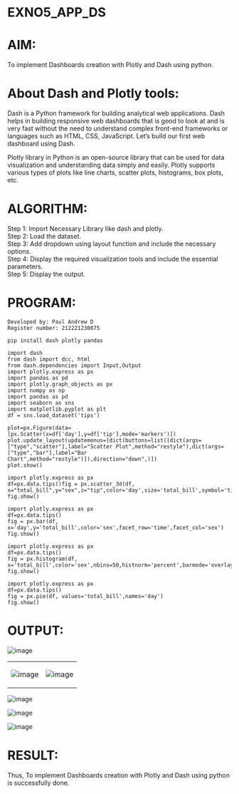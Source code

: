 # EXNO5_APP_DS

# AIM:

To implement Dashboards creation with Plotly and Dash using python.
      

# About Dash and Plotly tools:

Dash is a Python framework for building analytical web applications. Dash helps in building responsive web dashboards that is good to look at and is very fast without the need to understand complex front-end frameworks or languages such as HTML, CSS, JavaScript. Let’s build our first web dashboard using Dash.

Plotly library in Python is an open-source library that can be used for data visualization and understanding data simply and easily. Plotly supports various types of plots like line charts, scatter plots, histograms, box plots, etc.


# ALGORITHM:

Step 1: Import Necessary Library like dash and plotly.<br>
Step 2: Load the dataset.<br>
Step 3: Add dropdown using layout function and include the necessary options.<br>
Step 4: Display the required visualization tools and include the essential parameters.<br>
Step 5: Display the output.


# PROGRAM:
```
Developed by: Paul Andrew D
Register number: 212221230075
```
```
pip install dash plotly pandas

import dash
from dash import dcc, html
from dash.dependencies import Input,Output
import plotly.express as px
import pandas as pd
import plotly.graph_objects as px
import numpy as np
import pandas as pd
import seaborn as sns
import matplotlib.pyplot as plt
df = sns.load_dataset('tips')
```

```
plot=px.Figure(data=[px.Scatter(x=df['day'],y=df['tip'],mode='markers')])
plot.update_layout(updatemenus=[dict(buttons=list([dict(args=["type","scatter"],label="Scatter Plot",method="restyle"),dict(args=["type","bar"],label="Bar Chart",method="restyle")]),direction="down",)])
plot.show()

```
```
import plotly.express as px
df=px.data.tips()fig = px.scatter_3d(df, x="total_bill",y="sex",z="tip",color='day',size='total_bill',symbol='time')
fig.show()
```

```
import plotly.express as px
df=px.data.tips()
fig = px.bar(df, x='day',y='total_bill',color='sex',facet_row='time',facet_col='sex')
fig.show()
```

```
import plotly.express as px
df=px.data.tips()
fig = px.histogram(df, x='total_bill',color='sex',nbins=50,histnorm='percent',barmode='overlay')
fig.show()
```

```
import plotly.express as px
df=px.data.tips()
fig = px.pie(df, values='total_bill',names='day')
fig.show()

```

# OUTPUT:

![image](https://github.com/user-attachments/assets/02b2c967-3618-4981-8169-3d70eb037f5c)

<table>
<tr>
<td>
      
![image](https://github.com/user-attachments/assets/474beebd-a86d-4607-bfe0-fa0e69162c50)

</td>

<td>
      
![image](https://github.com/user-attachments/assets/6763a720-64fa-4f52-b938-b3a25c2177a4)


</td>
            
</tr>
</table>

![image](https://github.com/user-attachments/assets/0fedad7b-78f3-4895-b7dc-f51c0f66e0aa)

![image](https://github.com/user-attachments/assets/194b3ceb-a74a-469f-979f-bcdde16695f0)

![image](https://github.com/user-attachments/assets/202f68e4-f58f-4fa4-8dcc-8f55293351a5)

# RESULT:
Thus, To implement Dashboards creation with Plotly and Dash using python is successfully done.
